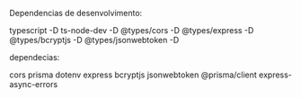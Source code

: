 Dependencias de desenvolvimento:

typescript -D
ts-node-dev -D
@types/cors -D
@types/express -D
@types/bcryptjs -D
@types/jsonwebtoken -D

dependecias:

cors
prisma
dotenv
express
bcryptjs
jsonwebtoken
@prisma/client
express-async-errors
